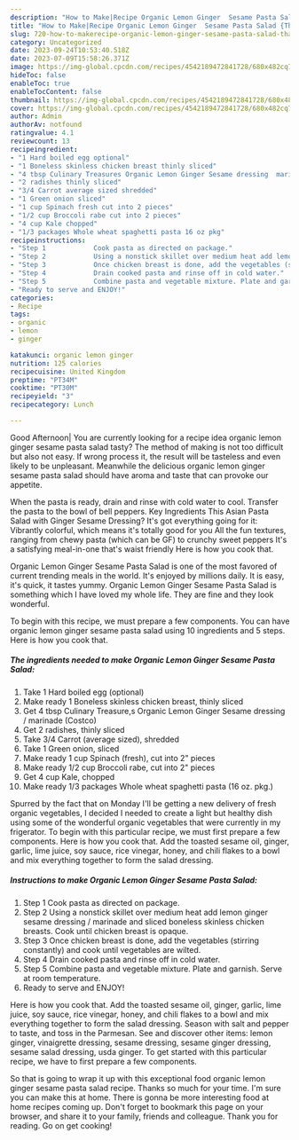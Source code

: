 ```yaml
---
description: "How to Make|Recipe Organic Lemon Ginger  Sesame Pasta Salad {That is Delicious"
title: "How to Make|Recipe Organic Lemon Ginger  Sesame Pasta Salad {That is Delicious"
slug: 720-how-to-makerecipe-organic-lemon-ginger-sesame-pasta-salad-that-is-delicious
category: Uncategorized
date: 2023-09-24T10:53:40.518Z
date: 2023-07-09T15:58:26.371Z
image: https://img-global.cpcdn.com/recipes/4542189472841728/680x482cq70/organic-lemon-ginger-sesame-pasta-salad-recipe-main-photo.jpg
hideToc: false
enableToc: true
enableTocContent: false
thumbnail: https://img-global.cpcdn.com/recipes/4542189472841728/680x482cq70/organic-lemon-ginger-sesame-pasta-salad-recipe-main-photo.jpg
cover: https://img-global.cpcdn.com/recipes/4542189472841728/680x482cq70/organic-lemon-ginger-sesame-pasta-salad-recipe-main-photo.jpg
author: Admin
authorAv: notfound
ratingvalue: 4.1
reviewcount: 13
recipeingredient:
- "1 Hard boiled egg optional"
- "1 Boneless skinless chicken breast thinly sliced"
- "4 tbsp Culinary Treasures Organic Lemon Ginger Sesame dressing  marinade Costco"
- "2 radishes thinly sliced"
- "3/4 Carrot average sized shredded"
- "1 Green onion sliced"
- "1 cup Spinach fresh cut into 2 pieces"
- "1/2 cup Broccoli rabe cut into 2 pieces"
- "4 cup Kale chopped"
- "1/3 packages Whole wheat spaghetti pasta 16 oz pkg"
recipeinstructions:
- "Step 1            Cook pasta as directed on package."
- "Step 2            Using a nonstick skillet over medium heat add lemon ginger sesame dressing / marinade and sliced boneless skinless chicken breasts. Cook until chicken breast is opaque."
- "Step 3            Once chicken breast is done, add the vegetables (stirring constantly) and cook until vegetables are wilted."
- "Step 4            Drain cooked pasta and rinse off in cold water."
- "Step 5            Combine pasta and vegetable mixture. Plate and garnish. Serve at room temperature."
- "Ready to serve and ENJOY!"
categories:
- Recipe
tags:
- organic
- lemon
- ginger

katakunci: organic lemon ginger 
nutrition: 125 calories
recipecuisine: United Kingdom
preptime: "PT34M"
cooktime: "PT30M"
recipeyield: "3"
recipecategory: Lunch

---
```



Good Afternoon| You are currently looking for a recipe idea organic lemon ginger  sesame pasta salad tasty? The method of making is not too difficult but also not easy. If wrong process it, the result will be tasteless and even likely to be unpleasant. Meanwhile the delicious organic lemon ginger  sesame pasta salad should have aroma and taste that can provoke our appetite.





When the pasta is ready, drain and rinse with cold water to cool. Transfer the pasta to the bowl of bell peppers. Key Ingredients This Asian Pasta Salad with Ginger Sesame Dressing? It&#39;s got everything going for it: Vibrantly colorful, which means it&#39;s totally good for you All the fun textures, ranging from chewy pasta (which can be GF) to crunchy sweet peppers It&#39;s a satisfying meal-in-one that&#39;s waist friendly Here is how you cook that.

Organic Lemon Ginger  Sesame Pasta Salad is one of the most favored of current trending meals in the world. It's enjoyed by millions daily. It is easy, it's quick, it tastes yummy. Organic Lemon Ginger  Sesame Pasta Salad is something which I have loved my whole life. They are fine and they look wonderful.


To begin with this recipe, we must prepare a few components. You can have organic lemon ginger  sesame pasta salad using 10 ingredients and 5 steps. Here is how you cook that.

<!--inarticleads1-->

##### The ingredients needed to make Organic Lemon Ginger  Sesame Pasta Salad:

1. Take 1 Hard boiled egg (optional)
1. Make ready 1 Boneless skinless chicken breast, thinly sliced
1. Get 4 tbsp Culinary Treasure,s Organic Lemon Ginger Sesame dressing / marinade (Costco)
1. Get 2 radishes, thinly sliced
1. Take 3/4 Carrot (average sized), shredded
1. Take 1 Green onion, sliced
1. Make ready 1 cup Spinach (fresh), cut into 2&#34; pieces
1. Make ready 1/2 cup Broccoli rabe, cut into 2&#34; pieces
1. Get 4 cup Kale, chopped
1. Make ready 1/3 packages Whole wheat spaghetti pasta (16 oz. pkg.)


Spurred by the fact that on Monday I&#39;ll be getting a new delivery of fresh organic vegetables, I decided I needed to create a light but healthy dish using some of the wonderful organic vegetables that were currently in my frigerator. To begin with this particular recipe, we must first prepare a few components. Here is how you cook that. Add the toasted sesame oil, ginger, garlic, lime juice, soy sauce, rice vinegar, honey, and chili flakes to a bowl and mix everything together to form the salad dressing. 

<!--inarticleads2-->

##### Instructions to make Organic Lemon Ginger  Sesame Pasta Salad:

1. Step 1            Cook pasta as directed on package.
1. Step 2            Using a nonstick skillet over medium heat add lemon ginger sesame dressing / marinade and sliced boneless skinless chicken breasts. Cook until chicken breast is opaque.
1. Step 3            Once chicken breast is done, add the vegetables (stirring constantly) and cook until vegetables are wilted.
1. Step 4            Drain cooked pasta and rinse off in cold water.
1. Step 5            Combine pasta and vegetable mixture. Plate and garnish. Serve at room temperature.
1. Ready to serve and ENJOY!

Here is how you cook that. Add the toasted sesame oil, ginger, garlic, lime juice, soy sauce, rice vinegar, honey, and chili flakes to a bowl and mix everything together to form the salad dressing. Season with salt and pepper to taste, and toss in the Parmesan. See and discover other items: lemon ginger, vinaigrette dressing, sesame dressing, sesame ginger dressing, sesame salad dressing, usda ginger. To get started with this particular recipe, we have to first prepare a few components. 

So that is going to wrap it up with this exceptional food organic lemon ginger  sesame pasta salad recipe. Thanks so much for your time. I'm sure you can make this at home. There is gonna be more interesting food at home recipes coming up. Don't forget to bookmark this page on your browser, and share it to your family, friends and colleague. Thank you for reading. Go on get cooking!

